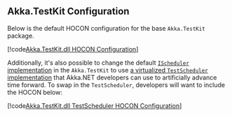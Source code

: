## Akka.TestKit Configuration

Below is the default HOCON configuration for the base `Akka.TestKit` package.

[!code[Akka.TestKit.dll HOCON Configuration](../../../src/core/Akka.TestKit/Internal/Reference.conf)]

Additionally, it's also possible to change the default [`IScheduler` implementation](../../api/Akka.Actor.IScheduler.yml) in the `Akka.TestKit` to use [a virtualized `TestScheduler` implementation](../../api/Akka.TestKit.TestScheduler.yml) that Akka.NET developers can use to artificially advance time forward. To swap in the `TestScheduler`, developers will want to include the HOCON below:

[!code[Akka.TestKit.dll TestScheduler HOCON Configuration](../../../src/core/Akka.TestKit/Configs/TestScheduler.conf)]
